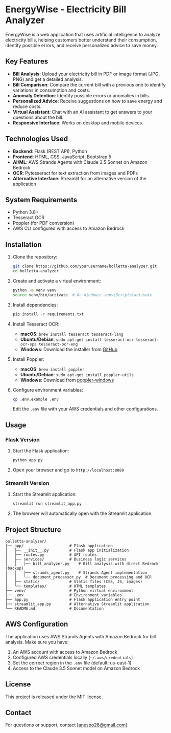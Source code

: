 # EnergyWise - Electricity Bill Analyzer

EnergyWise is a web application that uses artificial intelligence to analyze electricity bills, helping customers better understand their consumption, identify possible errors, and receive personalized advice to save money.

## Key Features

- **Bill Analysis**: Upload your electricity bill in PDF or image format (JPG, PNG) and get a detailed analysis.
- **Bill Comparison**: Compare the current bill with a previous one to identify variations in consumption and costs.
- **Anomaly Detection**: Identify possible errors or anomalies in bills.
- **Personalized Advice**: Receive suggestions on how to save energy and reduce costs.
- **Virtual Assistant**: Chat with an AI assistant to get answers to your questions about the bill.
- **Responsive Interface**: Works on desktop and mobile devices.

## Technologies Used

- **Backend**: Flask (REST API), Python
- **Frontend**: HTML, CSS, JavaScript, Bootstrap 5
- **AI/ML**: AWS Strands Agents with Claude 3.5 Sonnet on Amazon Bedrock
- **OCR**: Pytesseract for text extraction from images and PDFs
- **Alternative Interface**: Streamlit for an alternative version of the application

## System Requirements

- Python 3.8+
- Tesseract OCR
- Poppler (for PDF conversion)
- AWS CLI configured with access to Amazon Bedrock

## Installation

1. Clone the repository:
   ```bash
   git clone https://github.com/yourusername/bolletta-analyzer.git
   cd bolletta-analyzer
   ```

2. Create and activate a virtual environment:
   ```bash
   python -m venv venv
   source venv/bin/activate  # On Windows: venv\Scripts\activate
   ```

3. Install dependencies:
   ```bash
   pip install -r requirements.txt
   ```

4. Install Tesseract OCR:
   - **macOS**: `brew install tesseract tesseract-lang`
   - **Ubuntu/Debian**: `sudo apt-get install tesseract-ocr tesseract-ocr-spa tesseract-ocr-eng`
   - **Windows**: Download the installer from [GitHub](https://github.com/UB-Mannheim/tesseract/wiki)

5. Install Poppler:
   - **macOS**: `brew install poppler`
   - **Ubuntu/Debian**: `sudo apt-get install poppler-utils`
   - **Windows**: Download from [poppler-windows](http://blog.alivate.com.au/poppler-windows/)

6. Configure environment variables:
   ```bash
   cp .env.example .env
   ```
   Edit the `.env` file with your AWS credentials and other configurations.

## Usage

### Flask Version

1. Start the Flask application:
   ```bash
   python app.py
   ```

2. Open your browser and go to `http://localhost:8080`

### Streamlit Version

1. Start the Streamlit application:
   ```bash
   streamlit run streamlit_app.py
   ```

2. The browser will automatically open with the Streamlit application.

## Project Structure

```
bolletta-analyzer/
├── app/                    # Flask application
│   ├── __init__.py         # Flask app initialization
│   ├── routes.py           # API routes
│   ├── services/           # Business logic services
│   │   ├── bill_analyzer.py    # Bill analysis with direct Bedrock (backup)
│   │   ├── strands_agent.py    # Strands Agent implementation
│   │   └── document_processor.py  # Document processing and OCR
│   ├── static/             # Static files (CSS, JS, images)
│   └── templates/          # HTML templates
├── venv/                   # Python virtual environment
├── .env                    # Environment variables
├── app.py                  # Flask application entry point
├── streamlit_app.py        # Alternative Streamlit application
└── README.md               # Documentation
```

## AWS Configuration

The application uses AWS Strands Agents with Amazon Bedrock for bill analysis. Make sure you have:

1. An AWS account with access to Amazon Bedrock
2. Configured AWS credentials locally (`~/.aws/credentials`)
3. Set the correct region in the `.env` file (default: us-east-1)
4. Access to the Claude 3.5 Sonnet model on Amazon Bedrock

## License

This project is released under the MIT license.

## Contact

For questions or support, contact [anespo28@gmail.com].
